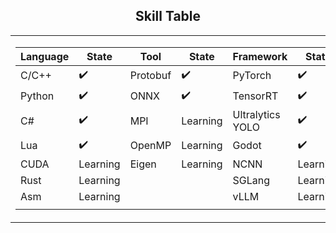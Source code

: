 ## <div align="center">Skill Table </div> 
<div align="center">
<table>
  <tr>
    <td>
      <div>

| Language  | State      | Tool       | State      | Framework         | State      |
|-----------|------------|------------|------------|-------------------|------------|
| C/C++     | ✔️         | Protobuf   | ✔️         | PyTorch           | ✔️         |
| Python    | ✔️         | ONNX       | ✔️         | TensorRT          | ✔️         |
| C#        | ✔️         |MPI            | Learning         | Ultralytics YOLO  | ✔️         |
| Lua       | ✔️         |OpenMP             |Learning    | Godot             | ✔️         |
| CUDA      | Learning   |Eigen      |Learning    |NCNN             |Learning          |
| Rust      | Learning   |      |          |SGLang               |Learning    |
| Asm       | Learning   |            |            | vLLM              | Learning   |
|           |            |            |            |             |    |


 </div> 
    </td>
    <td>
    <img src="https://github-readme-stats.vercel.app/api/top-langs/?username=akira4O4&layout=donut-vertical&theme=vue-dark" align="center" />
   </td>
  </tr>
</table>
 </div> 


